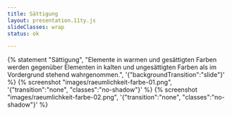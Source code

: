 ```yaml
---
title: Sättigung
layout: presentation.11ty.js
slideClasses: wrap
status: ok

---
```


{% statement "Sättigung", "Elemente in warmen und gesättigten Farben werden gegenüber Elementen in kalten und ungesättigten Farben als im Vordergrund stehend wahrgenommen.", '{"backgroundTransition":"slide"}' %}
{% screenshot "images/raeumlichkeit-farbe-01.png", '{"transition":"none", "classes":"no-shadow"}' %}
{% screenshot "images/raeumlichkeit-farbe-02.png", '{"transition":"none", "classes":"no-shadow"}' %}